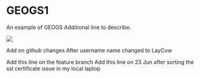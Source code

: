 # GEOGS1
An example of GEOGS 
Additional line to describe.

![](https://https://media1.tenor.com/m/5BYK-WS0__gAAAAd/cool-fun.gif)

Add on github changes
After username name changed to LayCow

Add this line on the feature branch
Add this line on 23 Jun after sorting the ssl certificate issue in my local laptop